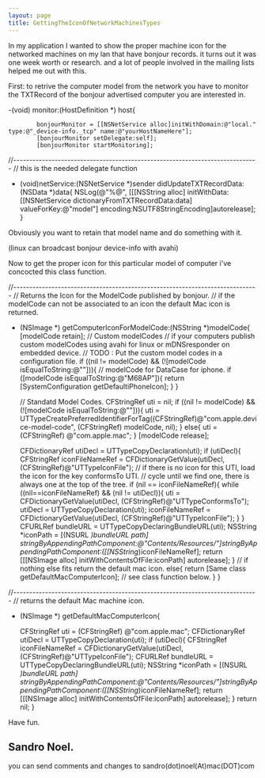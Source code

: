 ```yaml
---
layout: page
title: GettingTheIconOfNetworkMachinesTypes
---
```


In my application I wanted to show the proper machine icon for the networked machines on my lan that have bonjour records.
it turns out it was one week worth or research. and a lot of people involved in the mailing lists helped me out with this.

First: to retrive the computer model from the network you have to monitor the TXTRecord of the bonjour advertised computer you are interested in.
    
-(void) monitor:(HostDefinition *) host{

			bonjourMonitor = [[NSNetService alloc]initWithDomain:@"local." type:@"_device-info._tcp" name:@"yourHostNameHere"];
			[bonjourMonitor setDelegate:self];
			[bonjourMonitor startMonitoring];
//-----------------------------------------------------------------------------
// this is the needed delegate function
- (void)netService:(NSNetService *)sender didUpdateTXTRecordData:(NSData *)data{
NSLog(@"%@", [[[NSString alloc] initWithData:[[NSNetService dictionaryFromTXTRecordData:data] valueForKey:@"model"] encoding:NSUTF8StringEncoding]autorelease];
}

Obviously you want to retain that model name and do something with it.

(linux can broadcast bonjour device-info with avahi)

Now to get the proper icon for this particular model of computer i've concocted this class function.
    
//-----------------------------------------------------------------------------
// Returns the Icon for the ModelCode published by bonjour.
// if the modelCode can not be associated to an icon the default Mac icon is returned.
+ (NSImage *) getComputerIconForModelCode:(NSString *)modelCode{
	[modelCode retain];
	// Custom modelCodes
	// if your computers publish custom modelCodes using avahi for linux or mDNSresponder on embedded device.
	// TODO : Put the custom model codes in a configuration file.
	if ((nil != modelCode) && (![modelCode isEqualToString:@""])){
		// modelCode for DataCase for iphone.
		if ([modelCode isEqualToString:@"M68AP"]){
			return [SystemConfiguration getDefaultiPhoneIcon];
		}
	}

	// Standatd Model Codes.
	CFStringRef uti = nil;
	if ((nil != modelCode) && (![modelCode isEqualToString:@""])){
		uti = UTTypeCreatePreferredIdentifierForTag((CFStringRef)@"com.apple.device-model-code", (CFStringRef) modelCode, nil);
	}
	else{
		uti = (CFStringRef) @"com.apple.mac";
	}
	[modelCode release];

	CFDictionaryRef utiDecl = UTTypeCopyDeclaration(uti);
	if (utiDecl){
		CFStringRef iconFileNameRef = CFDictionaryGetValue(utiDecl, (CFStringRef)@"UTTypeIconFile");
		// if there is no icon for this UTI, load the icon for the key conformsTo UTI.
		// cycle until we find one, there is always one at the top of the tree.
		if (nil == iconFileNameRef){
			while ((nil==iconFileNameRef) && (nil != utiDecl)){
				uti = CFDictionaryGetValue(utiDecl, (CFStringRef)@"UTTypeConformsTo");
				utiDecl = UTTypeCopyDeclaration(uti);
				iconFileNameRef = CFDictionaryGetValue(utiDecl, (CFStringRef)@"UTTypeIconFile");
			}
		}
		CFURLRef bundleURL = UTTypeCopyDeclaringBundleURL(uti);
		NSString *iconPath = [(NSURL *)bundleURL path] stringByAppendingPathComponent:@"Contents/Resources/"]stringByAppendingPathComponent:([[NSString*)iconFileNameRef];
		return [[[NSImage alloc] initWithContentsOfFile:iconPath] autorelease];
	}
	// if nothing else fits return the default mac icon.
	else{
		return [Same class getDefaultMacComputerIcon];
                // see class function below.
	}
}

    
//-----------------------------------------------------------------------------
// returns the default Mac machine icon.
+ (NSImage *) getDefaultMacComputerIcon{
	
	CFStringRef uti = (CFStringRef) @"com.apple.mac";
	CFDictionaryRef utiDecl = UTTypeCopyDeclaration(uti);
	if (utiDecl){
		CFStringRef iconFileNameRef = CFDictionaryGetValue(utiDecl, (CFStringRef)@"UTTypeIconFile");
		CFURLRef bundleURL = UTTypeCopyDeclaringBundleURL(uti);
		NSString *iconPath = [(NSURL *)bundleURL path] stringByAppendingPathComponent:@"Contents/Resources/"]stringByAppendingPathComponent:([[NSString*)iconFileNameRef];
		return [[[NSImage alloc] initWithContentsOfFile:iconPath] autorelease];
	}
	return nil;
}

Have fun.

Sandro Noel.
----
you can send comments and changes to sandro(dot)noel(At)mac(DOT)com

